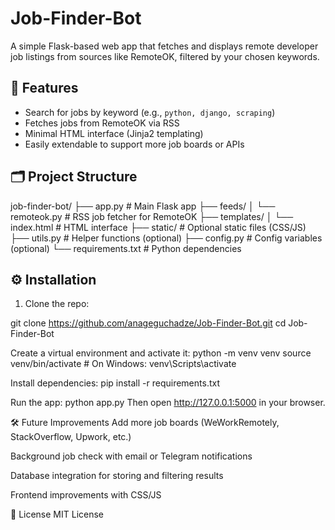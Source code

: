 # Job-Finder-Bot

A simple Flask-based web app that fetches and displays remote developer job listings from sources like RemoteOK, filtered by your chosen keywords.

## 🚀 Features

- Search for jobs by keyword (e.g., `python, django, scraping`)
- Fetches jobs from RemoteOK via RSS
- Minimal HTML interface (Jinja2 templating)
- Easily extendable to support more job boards or APIs

## 🗂 Project Structure

job-finder-bot/
├── app.py # Main Flask app
├── feeds/
│ └── remoteok.py # RSS job fetcher for RemoteOK
├── templates/
│ └── index.html # HTML interface
├── static/ # Optional static files (CSS/JS)
├── utils.py # Helper functions (optional)
├── config.py # Config variables (optional)
└── requirements.txt # Python dependencies

## ⚙️ Installation

1. Clone the repo:

git clone https://github.com/anageguchadze/Job-Finder-Bot.git
cd Job-Finder-Bot

Create a virtual environment and activate it:
python -m venv venv
source venv/bin/activate  # On Windows: venv\Scripts\activate

Install dependencies:
pip install -r requirements.txt

Run the app:
python app.py
Then open http://127.0.0.1:5000 in your browser.

🛠 Future Improvements
Add more job boards (WeWorkRemotely, StackOverflow, Upwork, etc.)

Background job check with email or Telegram notifications

Database integration for storing and filtering results

Frontend improvements with CSS/JS

📄 License
MIT License

